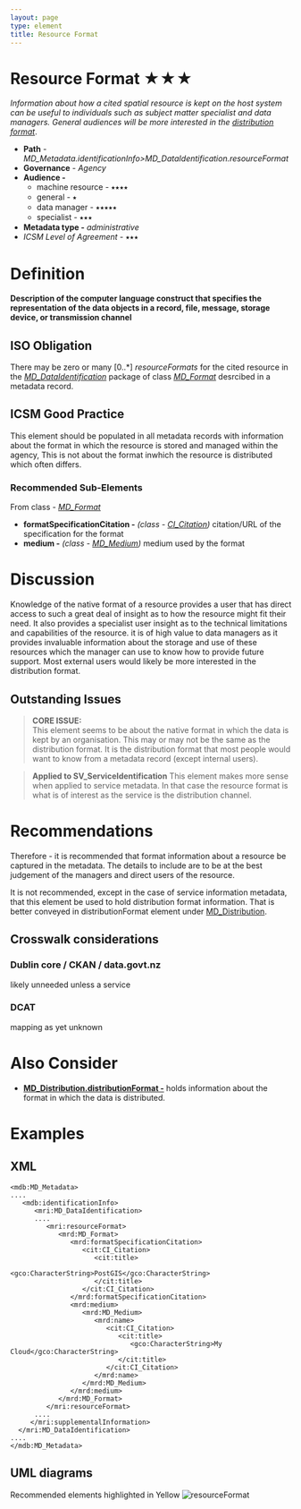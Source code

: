 ```yaml
---
layout: page
type: element
title: Resource Format
---
```

# Resource Format  ★★★
*Information about how a cited spatial resource is kept on the host system can be useful to individuals such as subject matter specialist and data managers. General audiences will be more interested in the [distribution format](https://www.loomio.org/d/G6oHphty/md_metadata-distribution)*.

- **Path** - *MD_Metadata.identificationInfo>MD_DataIdentification.resourceFormat*
- **Governance** - *Agency*
- **Audience -** 
  - machine resource - ⭑⭑⭑⭑
  - general - ⭑
  - data manager - ⭑⭑⭑⭑⭑
  - specialist - ⭑⭑⭑
- **Metadata type -** *administrative*
- *ICSM Level of Agreement -* ⭑⭑⭑

# Definition 
**Description of the computer language construct that specifies the representation of the data objects in a record, file, message, storage device, or transmission channel**

## ISO Obligation 
There may be zero or many [0..\*] *resourceFormats* for the cited resource in the  *[MD_DataIdentification](https://www.loomio.org/d/oqKd8GHM/class-md_dataidentification)* package of class *[MD_Format](https://www.isotc211.org/hmmg/HTML/ConceptualModels/EARoot/EA1/EA13/EA2/EA10/EA4323.htm)* desrcibed in a metadata record.

##  ICSM Good Practice 
This element should be populated in all metadata records with information about the format in which the resource is stored and managed within the agency,  This is not about the format inwhich the resource is distributed which often differs.

### Recommended Sub-Elements  
From class - *[MD_Format](http://wiki.esipfed.org/index.php/MD_Format)*
* **formatSpecificationCitation -** *(class - [CI_Citation](https://www.loomio.org/d/Iei80UQH/class-ci_citation))* citation/URL of the specification for the format
* **medium -** *(class - [MD_Medium](http://wiki.esipfed.org/index.php/MD_Medium))*  medium used by the format

# Discussion  

Knowledge of the native format of a resource provides a user that has direct access to such a great deal of insight as to how the resource might fit their need. It also provides a specialist user insight as to the technical limitations and capabilities of the resource. it is of high value to data managers as it provides invaluable information about the storage and use of these resources which the manager can use to know how to provide future support.
Most external users would likely be more interested in the distribution format.

## Outstanding Issues
> **CORE ISSUE:**  
This element seems to be about the native format in which the data is kept by an organisation.  This may or may not be the same as the distribution format. It is the distribution format that most people would want to know from a metadata record (except internal users).

> **Applied to SV_ServiceIdentification**
This element makes more sense when applied to service metadata.  In that case the resource format is what is of interest as the service is the distribution channel.

# Recommendations 

Therefore - it is recommended that format information about a resource be captured in the metadata. The details to include are to be at the best judgement of the managers and direct users of the resource.

It is not recommended, except in the case of service information metadata, that this element be used to hold distribution format information. That is better conveyed in distributionFormat element under [MD_Distribution]((https://www.loomio.org/d/G6oHphty/md_metadata-distribution) ).


## Crosswalk considerations 

### Dublin core / CKAN / data.govt.nz 
likely unneeded unless a service

### DCAT 
mapping as yet unknown

# Also Consider
- **[MD_Distribution.distributionFormat -]((https://www.loomio.org/d/G6oHphty/md_metadata-distribution) )**  holds information about the format in which the data is distributed.


# Examples


## XML 
```
<mdb:MD_Metadata>
....
   <mdb:identificationInfo>
      <mri:MD_DataIdentification>
      ....
         <mri:resourceFormat>
            <mrd:MD_Format>
               <mrd:formatSpecificationCitation>
                  <cit:CI_Citation>
                     <cit:title>
                        <gco:CharacterString>PostGIS</gco:CharacterString>
                     </cit:title>
                  </cit:CI_Citation>
               </mrd:formatSpecificationCitation>
               <mrd:medium>
                  <mrd:MD_Medium>
                     <mrd:name>
                        <cit:CI_Citation>
                           <cit:title>
                              <gco:CharacterString>My Cloud</gco:CharacterString>
                           </cit:title>
                        </cit:CI_Citation>
                     </mrd:name>
                  </mrd:MD_Medium>
               </mrd:medium>
            </mrd:MD_Format>
         </mri:resourceFormat>
      ....
     </mri:supplementalInformation>
  </mri:MD_DataIdentification>
....
</mdb:MD_Metadata>
```

## UML diagrams
Recommended elements highlighted in Yellow
![resourceFormat](https://loomio-uploads.s3.amazonaws.com/documents/files/000/203/446/original/1561604944255)

